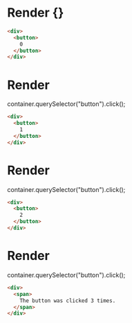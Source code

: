 # Render {}
```html
<div>
  <button>
    0
  </button>
</div>
```


# Render 
container.querySelector("button").click();

```html
<div>
  <button>
    1
  </button>
</div>
```


# Render 
container.querySelector("button").click();

```html
<div>
  <button>
    2
  </button>
</div>
```


# Render 
container.querySelector("button").click();

```html
<div>
  <span>
    The button was clicked 3 times.
  </span>
</div>
```